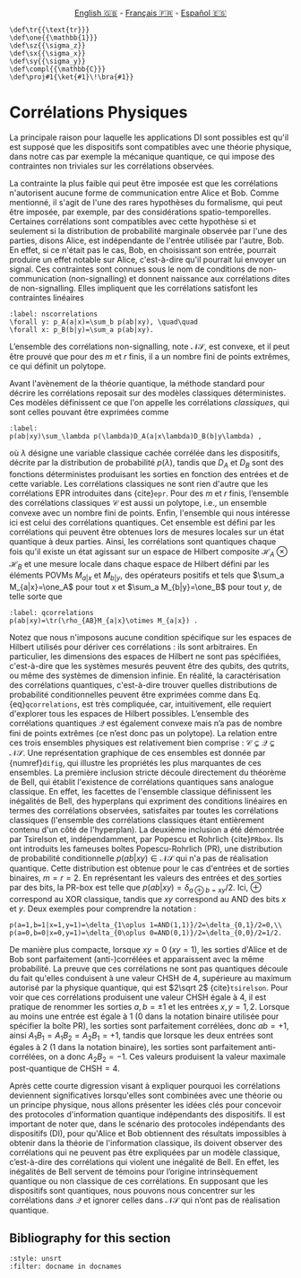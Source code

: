 <p style="text-align: center;">
    <a id="linken" href="../../../../en/content/index.html">English &#x1F1EC;&#x1F1E7;</a> - 
    <a id="linkfr" href="../../../../fr/content/index.html">Français &#x1F1EB;&#x1F1F7;</a> - 
    <a id="linkes" href="../../../../es/content/index.html">Español &#x1F1EA;&#x1F1F8;</a>
</p>
<script>
    currentPage = window.location.href;
    beforeLang = currentPage.slice(0, currentPage.indexOf("content") - 3);
    afterLang = currentPage.slice(currentPage.indexOf("content"));
    document.getElementById("linken").href = beforeLang + "en/" + afterLang;
    document.getElementById("linkfr").href = beforeLang + "fr/" + afterLang;
    document.getElementById("linkes").href = beforeLang + "es/" + afterLang;
</script>


```{math}
\def\tr{{\text{tr}}}
\def\one{{\mathbb{1}}}
\def\sz{{\sigma_z}}
\def\sx{{\sigma_x}}
\def\sy{{\sigma_y}}
\def\compl{{\mathbb{C}}}
\def\proj#1{\ket{#1}\!\bra{#1}}
```

# Corrélations Physiques

La principale raison pour laquelle les applications DI sont possibles est qu'il est supposé que les dispositifs sont compatibles avec une théorie physique, dans notre cas par exemple la mécanique quantique, ce qui impose des contraintes non triviales sur les corrélations observées.

La contrainte la plus faible qui peut être imposée est que les corrélations n'autorisent aucune forme de communication entre Alice et Bob. Comme mentionné, il s'agit de l'une des rares hypothèses du formalisme, qui peut être imposée, par exemple, par des considérations spatio-temporelles. Certaines corrélations sont compatibles avec cette hypothèse si et seulement si la distribution de probabilité marginale observée par l'une des parties, disons Alice, est indépendante de l'entrée utilisée par l'autre, Bob. En effet, si ce n'était pas le cas, Bob, en choisissant son entrée, pourrait produire un effet notable sur Alice, c'est-à-dire qu'il pourrait lui envoyer un signal. Ces contraintes sont connues sous le nom de conditions de non-communication (non-signalling) et donnent naissance aux corrélations dites de non-signalling. Elles impliquent que les corrélations satisfont les contraintes linéaires
```{math}
:label: nscorrelations
\forall y: p_A(a|x)=\sum_b p(ab|xy), \quad\quad
\forall x: p_B(b|y)=\sum_a p(ab|xy).
```

L’ensemble des corrélations non-signalling, note $\mathcal{NS}$, est convexe, et il peut être prouvé que pour des $m$ et $r$ finis, il a un nombre fini de points extrêmes, ce qui définit un polytope.

Avant l'avènement de la théorie quantique, la méthode standard pour décrire les corrélations reposait sur des modèles classiques déterministes. Ces modèles définissent ce que l'on appelle les corrélations *classiques*, qui sont celles pouvant être exprimées comme
```{math}
:label:
p(ab|xy)\sum_\lambda p(\lambda)D_A(a|x\lambda)D_B(b|y\lambda) ,
```

où $\lambda$ désigne une variable classique cachée corrélée dans les dispositifs, décrite par la distribution de probabilité $p(\lambda)$, tandis que $D_A$ et $D_B$ sont des fonctions déterministes produisant les sorties en fonction des entrées et de cette variable. Les corrélations classiques ne sont rien d'autre que les corrélations EPR introduites dans {cite}`epr`. Pour des $m$ et $r$ finis, l’ensemble des corrélations classiques $\mathcal C$ est aussi un polytope, i.e., un ensemble convexe avec un nombre fini de points.
Enfin, l'ensemble qui nous intéresse ici est celui des corrélations quantiques. Cet ensemble est défini par les corrélations qui peuvent être obtenues lors de mesures locales sur un état quantique à deux parties. Ainsi, les corrélations sont quantiques chaque fois qu'il existe un état agissant sur un espace de Hilbert composite $\mathcal H_A\otimes\mathcal H_B$ et une mesure locale dans chaque espace de Hilbert défini par les éléments POVMs $M_{a|x}$ et $M_{b|y}$, des opérateurs positifs et tels que $\sum_a M_{a|x}=\one_A$ pour tout $x$ et $\sum_a M_{b|y}=\one_B$ pour tout $y$, de telle sorte que

```{math}
:label: qcorrelations
p(ab|xy)=\tr(\rho_{AB}M_{a|x}\otimes M_{a|x}) .
```
Notez que nous n'imposons aucune condition spécifique sur les espaces de Hilbert utilisés pour dériver ces corrélations : ils sont arbitraires. En particulier, les dimensions des espaces de Hilbert ne sont pas spécifiées, c'est-à-dire que les systèmes mesurés peuvent être des qubits, des qutrits, ou même des systèmes de dimension infinie. En réalité, la caractérisation des corrélations quantiques, c'est-à-dire trouver quelles distributions de probabilité conditionnelles peuvent être exprimées comme dans Eq. {eq}`qcorrelations`, est très compliquée, car, intuitivement, elle requiert d'explorer tous les espaces de Hilbert possibles. L’ensemble des corrélations quantiques $\mathcal Q$ est également convexe mais n’a pas de nombre fini de points extrêmes (ce n’est donc pas un polytope). 
La relation entre ces trois ensembles physiques est relativement bien comprise : $\mathcal C \subsetneq \mathcal Q \subsetneq \mathcal{NS}$. Une représentation graphique de ces ensembles est donnée par {numref}`difig`, qui illustre les propriétés les plus marquantes de ces ensembles. La première inclusion stricte découle directement du théorème de Bell, qui établit l'existence de corrélations quantiques sans analogue classique. En effet, les facettes de l'ensemble classique définissent les inégalités de Bell, des hyperplans qui expriment des conditions linéaires en termes des corrélations observées, satisfaites par toutes les corrélations classiques (l'ensemble des corrélations classiques étant entièrement contenu d'un côté de l'hyperplan).
La deuxième inclusion a été démontrée par Tsirelson et, indépendamment, par Popescu et Rohrlich {cite}`PRbox`. Ils ont introduits les fameuses boîtes Popescu-Rohrlich (PR), une distribution de probabilité conditionnelle $p(ab|xy)\in\mathcal{NS}$ qui n'a pas de réalisation quantique. Cette distribution est obtenue pour le cas d'entrées et de sorties binaires, $m=r=2$. En représentant les valeurs des entrées et des sorties par des bits, la PR-box est telle que $p(ab|xy)=\delta_{a\oplus b=xy}/2$. Ici, $\oplus$ correspond au XOR classique, tandis que $xy$ correspond au AND des bits $x$ et $y$. Deux exemples pour comprendre la notation : 

```{math}
p(a=1,b=1|x=1,y=1)=\delta_{1\oplus 1=AND(1,1)}/2=\delta_{0,1}/2=0,\\
p(a=0,b=0|x=0,y=1)=\delta_{0\oplus 0=AND(0,1)}/2=\delta_{0,0}/2=1/2.
```

De manière plus compacte, lorsque $xy=0$ ($xy=1$), les sorties d'Alice et de Bob sont parfaitement (anti-)corrélées et apparaissent avec la même probabilité. La preuve que ces corrélations ne sont pas quantiques découle du fait qu'elles conduisent à une valeur CHSH de 4, supérieure au maximum autorisé par la physique quantique, qui est $2\sqrt 2$ {cite}`tsirelson`. Pour voir que ces corrélations produisent une valeur CHSH égale à $4$, il est pratique de renommer les sorties $a,b=\pm 1$ et les  entrées $x,y=1,2$. Lorsque au moins une entrée est égale à 1 (0 dans la notation binaire utilisée pour spécifier la boîte PR), les sorties sont parfaitement corrélées, donc $ab=+1$, ainsi $A_1B_1=A_1B_2=A_2B_1=+1$, tandis que lorsque les deux entrées sont égales à 2 (1 dans la notation binaire), les sorties sont parfaitement anti-corrélées, on a donc $A_2B_2=-1$. Ces valeurs produisent la valeur maximale post-quantique de $\text{CHSH}=4$.

Après cette courte digression visant à expliquer pourquoi les corrélations deviennent significatives lorsqu'elles sont combinées avec une théorie ou un principe physique, nous allons présenter les idées clés pour concevoir des protocoles d'information quantique indépendants des dispositifs. Il est important de noter que, dans le scénario des protocoles indépendants des dispositifs (DI), pour qu'Alice et Bob obtiennent des résultats impossibles à obtenir dans la théorie de l'information classique, ils doivent observer des corrélations qui ne peuvent pas être expliquées par un modèle classique, c’est-à-dire des corrélations qui violent une inégalité de Bell. En effet, les inégalités de Bell servent de témoins pour l’origine intrinsèquement quantique ou non classique de ces corrélations. En supposant que les dispositifs sont quantiques, nous pouvons nous concentrer sur les corrélations dans $\mathcal Q$ et ignorer celles dans $\mathcal{NS}$ qui n’ont pas de réalisation quantique.

## Bibliography for this section
```{bibliography}
:style: unsrt
:filter: docname in docnames
```



